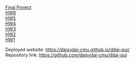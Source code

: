 <a href="https://daisydai-cmu.github.io/ddai-pui/fp-ddai/index.html">Final Project</a></br>
<a href="https://daisydai-cmu.github.io/ddai-pui/hw6-ddai/index.html">HW6</a></br>
<a href="https://daisydai-cmu.github.io/ddai-pui/hw5-ddai/index.html">HW5</a></br>
<a href="https://daisydai-cmu.github.io/ddai-pui/hw4-ddai/index.html">HW4</a></br>
<a href="https://daisydai-cmu.github.io/ddai-pui/hw3-ddai/index.html">HW3</a></br>
<a href="https://daisydai-cmu.github.io/ddai-pui/hw2-ddai/index.html">HW2</a></br>
<a href="https://daisydai-cmu.github.io/ddai-pui/hw1-ddai/index.html">HW1</a></br>

Deployed website:  https://daisydai-cmu.github.io/ddai-pui/ <br/>
Repository link:  https://github.com/daisydai-cmu/ddai-pui


